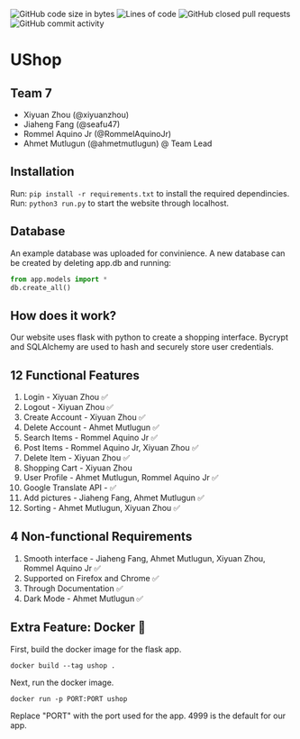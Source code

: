 ![GitHub code size in bytes](https://img.shields.io/github/languages/code-size/seafu47/CMPE131_final-project)
![Lines of code](https://img.shields.io/tokei/lines/github/seafu47/CMPE131_final-project)
![GitHub closed pull requests](https://img.shields.io/github/issues-pr-closed/seafu47/CMPE131_final-project)
![GitHub commit activity](https://img.shields.io/github/commit-activity/w/seafu47/CMPE131_final-project)
# UShop
## Team 7
- Xiyuan Zhou (@xiyuanzhou)
- Jiaheng Fang (@seafu47) 
- Rommel Aquino Jr (@RommelAquinoJr) 
- Ahmet Mutlugun (@ahmetmutlugun) @ Team Lead

## Installation
Run: `pip install -r requirements.txt` to install the required dependincies.  
Run: `python3 run.py` to start the website through localhost.

## Database
An example database was uploaded for convinience. A new database can be created by deleting app.db and running:

```python
from app.models import *
db.create_all()
```

## How does it work?
Our website uses flask with python to create a shopping interface. Bycrypt and SQLAlchemy are used to hash and securely store user credentials.

## 12 Functional Features

1. Login - Xiyuan Zhou ✅
2. Logout - Xiyuan Zhou ✅
3. Create Account - Xiyuan Zhou ✅
4. Delete Account - Ahmet Mutlugun ✅
5. Search Items - Rommel Aquino Jr ✅
6. Post Items - Rommel Aquino Jr, Xiyuan Zhou ✅
7. Delete Item - Xiyuan Zhou ✅
8. Shopping Cart - Xiyuan Zhou
9. User Profile - Ahmet Mutlugun, Rommel Aquino Jr ✅
10. Google Translate API - ✅
11. Add pictures - Jiaheng Fang, Ahmet Mutlugun ✅
12. Sorting - Ahmet Mutlugun, Xiyuan Zhou ✅


## 4 Non-functional Requirements

1. Smooth interface - Jiaheng Fang, Ahmet Mutlugun, Xiyuan Zhou, Rommel Aquino Jr ✅
2. Supported on Firefox and Chrome ✅
3. Through Documentation ✅
4. Dark Mode - Ahmet Mutlugun ✅



## Extra Feature: Docker 🐳
First, build the docker image for the flask app.
```
docker build --tag ushop .   
```
Next, run the docker image.
```
docker run -p PORT:PORT ushop
```
Replace "PORT" with the port used for the app. 4999 is the default for our app.

